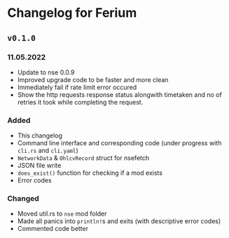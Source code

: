 # Changelog for Ferium

## `v0.1.0`
### 11.05.2022

- Update to nse 0.0.9
- Improved upgrade code to be faster and more clean
- Immediately fail if rate limit error occured
- Show the http requests response status alongwith timetaken and no of retries it took while completing the request.

### Added

- This changelog
- Command line interface and corresponding code (under progress with `cli.rs` and `cli.yaml`)
- `NetworkData` & `OhlcvRecord` struct for nsefetch
- JSON file write
- `does_exist()` function for checking if a mod exists
- Error codes

### Changed

- Moved util.rs to `nse` mod folder
- Made all panics into `println!`s and exits (with descriptive error codes)
- Commented code better

